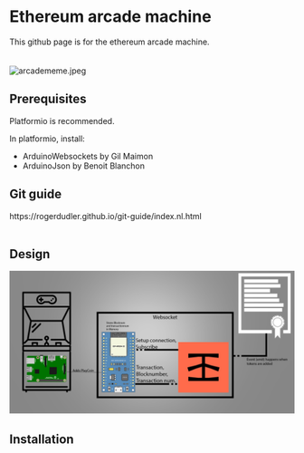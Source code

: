 <h1>Ethereum arcade machine</h1>
This github page is for the ethereum arcade machine.
<br>
<br>
<br>
<img src="https://www.memesmonkey.com/images/memesmonkey/4b/4b2b621de652fa73f1f450950433b1b5.jpeg" alt="arcadememe.jpeg">
<h2>Prerequisites</h2>
<p>Platformio is recommended.</p>
<p>In platformio, install: </p>

<ul>
<li>ArduinoWebsockets by Gil Maimon</li>
  <li>ArduinoJson by Benoit Blanchon</i>
</ul>


<h2>Git guide</h2>
https://rogerdudler.github.io/git-guide/index.nl.html
<br>
<br>

<h2>Design</h2>
<img src="Design.png">

<h2>Installation</h2>
